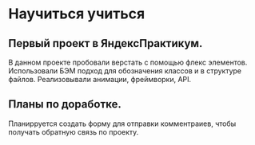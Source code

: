 # Научиться учиться

## Первый проект в ЯндексПрактикум.

В данном проекте пробовали верстать с помощью флекс элементов. Использовали БЭМ подход для обозначения классов и в структуре файлов. Реализовывали анимации, фреймворки, API.

## Планы по доработке.

Планирруется создать форму для отправки комментраиев, чтобы получать обратную связь по проекту.
